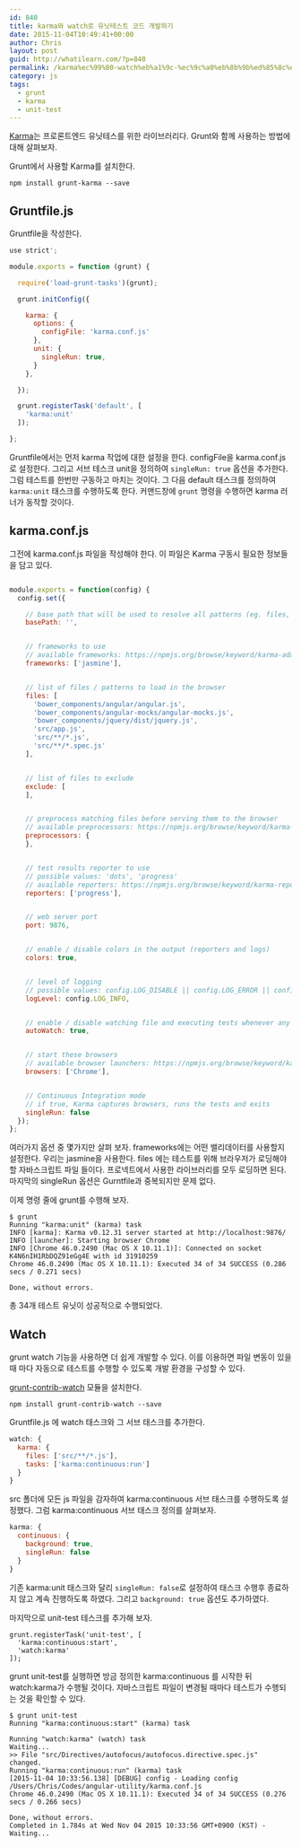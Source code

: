 ```yaml
---
id: 840
title: karma와 watch로 유닛테스트 코드 개발하기
date: 2015-11-04T10:49:41+00:00
author: Chris
layout: post
guid: http://whatilearn.com/?p=840
permalink: /karma%ec%99%80-watch%eb%a1%9c-%ec%9c%a0%eb%8b%9b%ed%85%8c%ec%8a%a4%ed%8a%b8-%ec%bd%94%eb%93%9c-%ea%b0%9c%eb%b0%9c%ed%95%98%ea%b8%b0/
category: js
tags:
  - grunt
  - karma
  - unit-test
---
```

[Karma](https://github.com/karma-runner/karma)는 프로론트엔드 유닛테스를 위한 라이브러리다. Grunt와 함께 사용하는 방법에 대해 살펴보자.

Grunt에서 사용할 Karma를 설치한다.

```
npm install grunt-karma --save
```

## Gruntfile.js

Gruntfile을 작성한다.

```javascript
use strict';

module.exports = function (grunt) {

  require('load-grunt-tasks')(grunt);

  grunt.initConfig({

    karma: {
      options: {
        configFile: 'karma.conf.js'
      },
      unit: {
        singleRun: true,
      }
    },

  });

  grunt.registerTask('default', [
    'karma:unit'
  ]);

};
```

Gruntfile에서는 먼저 karma 작업에 대한 설정을 한다. configFile을 karma.conf.js로 설정한다. 그리고 서브 테스크 unit을 정의하여 `singleRun: true` 옵션을 추가한다. 그럼 테스트를 한번만 구동하고 마치는 것이다. 그 다음 default 태스크를 정의하여 `karma:unit` 태스크를 수행하도록 한다. 커맨드창에 `grunt` 명령을 수행하면 karma 러너가 동작할 것이다. 


## karma.conf.js

그전에 karma.conf.js 파일을 작성해야 한다. 이 파일은 Karma 구동시 필요한 정보들을 담고 있다.

```javascript

module.exports = function(config) {
  config.set({

    // base path that will be used to resolve all patterns (eg. files, exclude)
    basePath: '',


    // frameworks to use
    // available frameworks: https://npmjs.org/browse/keyword/karma-adapter
    frameworks: ['jasmine'],


    // list of files / patterns to load in the browser
    files: [
      'bower_components/angular/angular.js',
      'bower_components/angular-mocks/angular-mocks.js',
      'bower_components/jquery/dist/jquery.js',
      'src/app.js',
      'src/**/*.js',
      'src/**/*.spec.js'
    ],


    // list of files to exclude
    exclude: [
    ],


    // preprocess matching files before serving them to the browser
    // available preprocessors: https://npmjs.org/browse/keyword/karma-preprocessor
    preprocessors: {
    },


    // test results reporter to use
    // possible values: 'dots', 'progress'
    // available reporters: https://npmjs.org/browse/keyword/karma-reporter
    reporters: ['progress'],


    // web server port
    port: 9876,


    // enable / disable colors in the output (reporters and logs)
    colors: true,


    // level of logging
    // possible values: config.LOG_DISABLE || config.LOG_ERROR || config.LOG_WARN || config.LOG_INFO || config.LOG_DEBUG
    logLevel: config.LOG_INFO,


    // enable / disable watching file and executing tests whenever any file changes
    autoWatch: true,


    // start these browsers
    // available browser launchers: https://npmjs.org/browse/keyword/karma-launcher
    browsers: ['Chrome'],


    // Continuous Integration mode
    // if true, Karma captures browsers, runs the tests and exits
    singleRun: false
  });
};
```

여러가지 옵션 중 몇가지만 살펴 보자. frameworks에는 어떤 밸리데이터를 사용할지 설정한다. 우리는 jasmine을 사용한다. files 에는 테스트를 위해 브라우저가 로딩해야할 자바스크립트 파일 들이다. 프로넥트에서 사용한 라이브러리를 모두 로딩하면 된다. 마지막의 singleRun 옵션은 Gurntfile과 중복되지만 문제 없다. 

이제 명령 줄에 grunt를 수행해 보자. 

```
$ grunt
Running "karma:unit" (karma) task
INFO [karma]: Karma v0.12.31 server started at http://localhost:9876/
INFO [launcher]: Starting browser Chrome
INFO [Chrome 46.0.2490 (Mac OS X 10.11.1)]: Connected on socket K4N6nIH1RbDQZ91eGg4E with id 31910259
Chrome 46.0.2490 (Mac OS X 10.11.1): Executed 34 of 34 SUCCESS (0.286 secs / 0.271 secs)

Done, without errors.
```

총 34개 테스트 유닛이 성공적으로 수행되었다.

## Watch

grunt watch 기능을 사용하면 더 쉽게 개발할 수 있다. 이를 이용하면 파일 변동이 있을때 마다 자동으로 테스트를 수행할 수 있도록 개발 환경을 구성할 수 있다.

[grunt-contrib-watch](https://github.com/gruntjs/grunt-contrib-watch) 모듈을 설치한다.

```
npm install grunt-contrib-watch --save
```

Gruntfile.js 에 watch 태스크와 그 서브 태스크를 추가한다.

```javascript
watch: {
  karma: {
    files: ['src/**/*.js'],
    tasks: ['karma:continuous:run']
  }
}
```

src 폴더에 모든 js 파일을 감자하여 karma:continuous 서브 태스크를 수행하도록 설정했다. 그럼 karma:continuous 서브 태스크 정의를 살펴보자.

```javascript
karma: {
  continuous: {
    background: true,
    singleRun: false
  }
}
```

기존 karma:unit 태스크와 달리 `singleRun: false`로 설정하여 태스크 수행후 종료하지 않고 계속 진행하도록 하였다. 그리고 `background: true` 옵션도 추가하였다. 

마지막으로 unit-test 테스크를 추가해 보자. 

```
grunt.registerTask('unit-test', [
  'karma:continuous:start',
  'watch:karma'
]);
```

grunt unit-test를 실행하면 방금 정의한 karma:continuous 를 시작한 뒤 watch:karma가 수행될 것이다. 자바스크립트 파일이 변경될 때마다 테스트가 수행되는 것을 확인할 수 있다. 

```
$ grunt unit-test
Running "karma:continuous:start" (karma) task

Running "watch:karma" (watch) task
Waiting...
>> File "src/Directives/autofocus/autofocus.directive.spec.js" changed.
Running "karma:continuous:run" (karma) task
[2015-11-04 10:33:56.138] [DEBUG] config - Loading config /Users/Chris/Codes/angular-utility/karma.conf.js
Chrome 46.0.2490 (Mac OS X 10.11.1): Executed 34 of 34 SUCCESS (0.276 secs / 0.266 secs)

Done, without errors.
Completed in 1.784s at Wed Nov 04 2015 10:33:56 GMT+0900 (KST) - Waiting...
```
